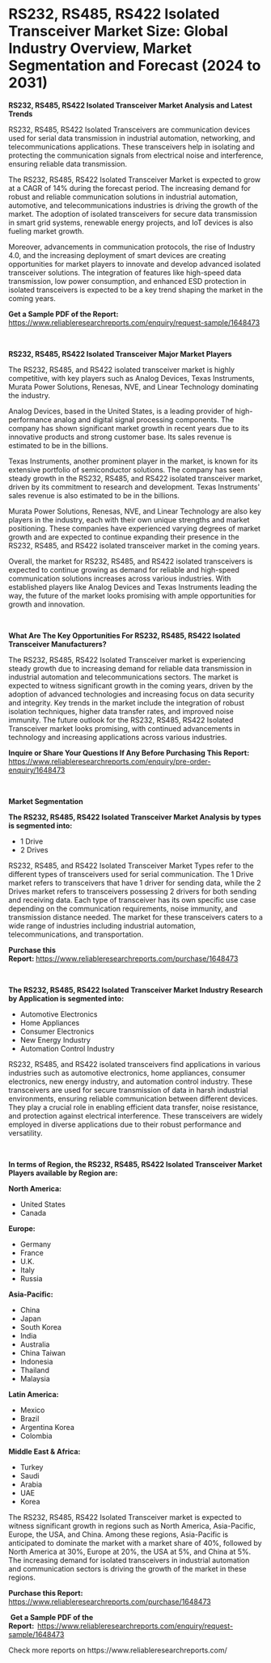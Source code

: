 <p><h1>RS232, RS485, RS422 Isolated Transceiver Market Size: Global Industry Overview, Market Segmentation and Forecast (2024 to 2031)</h1></p><p><strong>RS232, RS485, RS422 Isolated Transceiver Market Analysis and Latest Trends</strong></p>
<p><p>RS232, RS485, RS422 Isolated Transceivers are communication devices used for serial data transmission in industrial automation, networking, and telecommunications applications. These transceivers help in isolating and protecting the communication signals from electrical noise and interference, ensuring reliable data transmission.</p><p>The RS232, RS485, RS422 Isolated Transceiver Market is expected to grow at a CAGR of 14% during the forecast period. The increasing demand for robust and reliable communication solutions in industrial automation, automotive, and telecommunications industries is driving the growth of the market. The adoption of isolated transceivers for secure data transmission in smart grid systems, renewable energy projects, and IoT devices is also fueling market growth.</p><p>Moreover, advancements in communication protocols, the rise of Industry 4.0, and the increasing deployment of smart devices are creating opportunities for market players to innovate and develop advanced isolated transceiver solutions. The integration of features like high-speed data transmission, low power consumption, and enhanced ESD protection in isolated transceivers is expected to be a key trend shaping the market in the coming years.</p></p>
<p><strong>Get a Sample PDF of the Report:&nbsp;</strong> <a href="https://www.reliableresearchreports.com/enquiry/request-sample/1648473">https://www.reliableresearchreports.com/enquiry/request-sample/1648473</a></p>
<p>&nbsp;</p>
<p><strong>RS232, RS485, RS422 Isolated Transceiver Major Market Players</strong></p>
<p><p>The RS232, RS485, and RS422 isolated transceiver market is highly competitive, with key players such as Analog Devices, Texas Instruments, Murata Power Solutions, Renesas, NVE, and Linear Technology dominating the industry. </p><p>Analog Devices, based in the United States, is a leading provider of high-performance analog and digital signal processing components. The company has shown significant market growth in recent years due to its innovative products and strong customer base. Its sales revenue is estimated to be in the billions.</p><p>Texas Instruments, another prominent player in the market, is known for its extensive portfolio of semiconductor solutions. The company has seen steady growth in the RS232, RS485, and RS422 isolated transceiver market, driven by its commitment to research and development. Texas Instruments' sales revenue is also estimated to be in the billions.</p><p>Murata Power Solutions, Renesas, NVE, and Linear Technology are also key players in the industry, each with their own unique strengths and market positioning. These companies have experienced varying degrees of market growth and are expected to continue expanding their presence in the RS232, RS485, and RS422 isolated transceiver market in the coming years.</p><p>Overall, the market for RS232, RS485, and RS422 isolated transceivers is expected to continue growing as demand for reliable and high-speed communication solutions increases across various industries. With established players like Analog Devices and Texas Instruments leading the way, the future of the market looks promising with ample opportunities for growth and innovation.</p></p>
<p>&nbsp;</p>
<p><strong>What Are The Key Opportunities For RS232, RS485, RS422 Isolated Transceiver Manufacturers?</strong></p>
<p><p>The RS232, RS485, RS422 Isolated Transceiver market is experiencing steady growth due to increasing demand for reliable data transmission in industrial automation and telecommunications sectors. The market is expected to witness significant growth in the coming years, driven by the adoption of advanced technologies and increasing focus on data security and integrity. Key trends in the market include the integration of robust isolation techniques, higher data transfer rates, and improved noise immunity. The future outlook for the RS232, RS485, RS422 Isolated Transceiver market looks promising, with continued advancements in technology and increasing applications across various industries.</p></p>
<p><strong>Inquire or Share Your Questions If Any Before Purchasing This Report:</strong> <a href="https://www.reliableresearchreports.com/enquiry/pre-order-enquiry/1648473">https://www.reliableresearchreports.com/enquiry/pre-order-enquiry/1648473</a></p>
<p>&nbsp;</p>
<p><strong>Market Segmentation</strong></p>
<p><strong>The RS232, RS485, RS422 Isolated Transceiver Market Analysis by types is segmented into:</strong></p>
<p><ul><li>1 Drive</li><li>2 Drives</li></ul></p>
<p><p>RS232, RS485, and RS422 Isolated Transceiver Market Types refer to the different types of transceivers used for serial communication. The 1 Drive market refers to transceivers that have 1 driver for sending data, while the 2 Drives market refers to transceivers possessing 2 drivers for both sending and receiving data. Each type of transceiver has its own specific use case depending on the communication requirements, noise immunity, and transmission distance needed. The market for these transceivers caters to a wide range of industries including industrial automation, telecommunications, and transportation.</p></p>
<p><strong>Purchase this Report:&nbsp;</strong><a href="https://www.reliableresearchreports.com/purchase/1648473">https://www.reliableresearchreports.com/purchase/1648473</a></p>
<p>&nbsp;</p>
<p><strong>The RS232, RS485, RS422 Isolated Transceiver Market Industry Research by Application is segmented into:</strong></p>
<p><ul><li>Automotive Electronics</li><li>Home Appliances</li><li>Consumer Electronics</li><li>New Energy Industry</li><li>Automation Control Industry</li></ul></p>
<p><p>RS232, RS485, and RS422 isolated transceivers find applications in various industries such as automotive electronics, home appliances, consumer electronics, new energy industry, and automation control industry. These transceivers are used for secure transmission of data in harsh industrial environments, ensuring reliable communication between different devices. They play a crucial role in enabling efficient data transfer, noise resistance, and protection against electrical interference. These transceivers are widely employed in diverse applications due to their robust performance and versatility.</p></p>
<p>&nbsp;</p>
<p><strong>In terms of Region, the RS232, RS485, RS422 Isolated Transceiver Market Players available by Region are:</strong></p>
<p>
    <p> <strong> North America: </strong>
        <ul>
            <li>United States</li>
            <li>Canada</li>
        </ul>
        </p> 
    <p> <strong> Europe: </strong>
        <ul>
            <li>Germany</li>
            <li>France</li>
            <li>U.K.</li>
            <li>Italy</li>
            <li>Russia</li>
        </ul>
        </p> 
    <p> <strong> Asia-Pacific: </strong>
        <ul>
            <li>China</li>
            <li>Japan</li>
            <li>South Korea</li>
            <li>India</li>
            <li>Australia</li>
            <li>China Taiwan</li>
            <li>Indonesia</li>
            <li>Thailand</li>
            <li>Malaysia</li>
        </ul>
        </p> 
    <p> <strong> Latin America: </strong>
        <ul>
            <li>Mexico</li>
            <li>Brazil</li>
            <li>Argentina Korea</li>
            <li>Colombia</li>
        </ul>
        </p> 
    <p> <strong> Middle East & Africa: </strong>
        <ul>
            <li>Turkey</li>
            <li>Saudi</li>
            <li>Arabia</li>
            <li>UAE</li>
            <li>Korea</li>
        </ul>
    </p>
    </p>
<p><p>The RS232, RS485, RS422 Isolated Transceiver market is expected to witness significant growth in regions such as North America, Asia-Pacific, Europe, the USA, and China. Among these regions, Asia-Pacific is anticipated to dominate the market with a market share of 40%, followed by North America at 30%, Europe at 20%, the USA at 5%, and China at 5%. The increasing demand for isolated transceivers in industrial automation and communication sectors is driving the growth of the market in these regions.</p></p>
<p><strong>Purchase this Report: </strong><a href="https://www.reliableresearchreports.com/purchase/1648473">https://www.reliableresearchreports.com/purchase/1648473</a></p>
<p>&nbsp;<strong>Get a Sample PDF of the Report:&nbsp;&nbsp;</strong><a href="https://www.reliableresearchreports.com/enquiry/request-sample/1648473">https://www.reliableresearchreports.com/enquiry/request-sample/1648473</a></p>
<p><strong></strong></p>
<p>Check more reports on https://www.reliableresearchreports.com/</p>